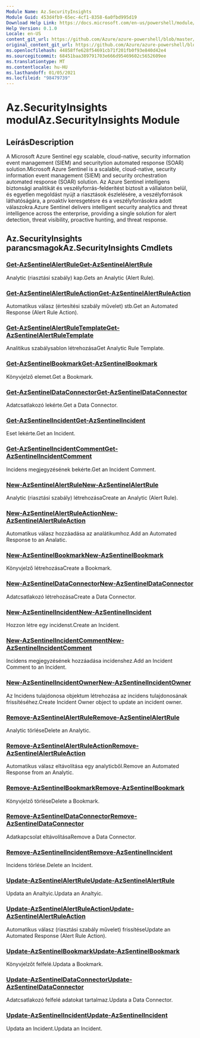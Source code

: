 ```yaml
---
Module Name: Az.SecurityInsights
Module Guid: 453d4fb9-65ec-4cf1-8358-6a0fbd995d19
Download Help Link: https://docs.microsoft.com/en-us/powershell/module/az.securityinsights
Help Version: 0.1.0
Locale: en-US
content_git_url: https://github.com/Azure/azure-powershell/blob/master/src/SecurityInsights/SecurityInsights/help/Az.SecurityInsights.md
original_content_git_url: https://github.com/Azure/azure-powershell/blob/master/src/SecurityInsights/SecurityInsights/help/Az.SecurityInsights.md
ms.openlocfilehash: 44858ffe628f54691cb71f201fb0f93e840d42e4
ms.sourcegitcommit: 68451baa389791703e666d95469602c5652609ee
ms.translationtype: MT
ms.contentlocale: hu-HU
ms.lasthandoff: 01/05/2021
ms.locfileid: "98479739"
---
```

# <span data-ttu-id="d3088-101">Az.SecurityInsights modul</span><span class="sxs-lookup"><span data-stu-id="d3088-101">Az.SecurityInsights Module</span></span>
## <span data-ttu-id="d3088-102">Leírás</span><span class="sxs-lookup"><span data-stu-id="d3088-102">Description</span></span>
<span data-ttu-id="d3088-103">A Microsoft Azure Sentinel egy scalable, cloud-native, security information event management (SIEM) and securitytion automated response (SOAR) solution.</span><span class="sxs-lookup"><span data-stu-id="d3088-103">Microsoft Azure Sentinel is a scalable, cloud-native, security information event management (SIEM) and security orchestration automated response (SOAR) solution.</span></span> <span data-ttu-id="d3088-104">Az Azure Sentinel intelligens biztonsági analitikát és veszélyforrás-felderítést biztosít a vállalaton belül, és egyetlen megoldást nyújt a riasztások észlelésére, a veszélyforrások láthatóságára, a proaktív keresgetésre és a veszélyforrásokra adott válaszokra.</span><span class="sxs-lookup"><span data-stu-id="d3088-104">Azure Sentinel delivers intelligent security analytics and threat intelligence across the enterprise, providing a single solution for alert detection, threat visibility, proactive hunting, and threat response.</span></span>

## <span data-ttu-id="d3088-105">Az.SecurityInsights parancsmagok</span><span class="sxs-lookup"><span data-stu-id="d3088-105">Az.SecurityInsights Cmdlets</span></span>
### [<span data-ttu-id="d3088-106">Get-AzSentinelAlertRule</span><span class="sxs-lookup"><span data-stu-id="d3088-106">Get-AzSentinelAlertRule</span></span>](Get-AzSentinelAlertRule.md)
<span data-ttu-id="d3088-107">Analytic (riasztási szabály) kap.</span><span class="sxs-lookup"><span data-stu-id="d3088-107">Gets an Analytic (Alert Rule).</span></span>

### [<span data-ttu-id="d3088-108">Get-AzSentinelAlertRuleAction</span><span class="sxs-lookup"><span data-stu-id="d3088-108">Get-AzSentinelAlertRuleAction</span></span>](Get-AzSentinelAlertRuleAction.md)
<span data-ttu-id="d3088-109">Automatikus válasz (értesítési szabály művelet) stb.</span><span class="sxs-lookup"><span data-stu-id="d3088-109">Get an Automated Response (Alert Rule Action).</span></span>

### [<span data-ttu-id="d3088-110">Get-AzSentinelAlertRuleTemplate</span><span class="sxs-lookup"><span data-stu-id="d3088-110">Get-AzSentinelAlertRuleTemplate</span></span>](Get-AzSentinelAlertRuleTemplate.md)
<span data-ttu-id="d3088-111">Analitikus szabálysablon létrehozása</span><span class="sxs-lookup"><span data-stu-id="d3088-111">Get Analytic Rule Template.</span></span>

### [<span data-ttu-id="d3088-112">Get-AzSentinelBookmark</span><span class="sxs-lookup"><span data-stu-id="d3088-112">Get-AzSentinelBookmark</span></span>](Get-AzSentinelBookmark.md)
<span data-ttu-id="d3088-113">Könyvjelző elemet.</span><span class="sxs-lookup"><span data-stu-id="d3088-113">Get a Bookmark.</span></span>

### [<span data-ttu-id="d3088-114">Get-AzSentinelDataConnector</span><span class="sxs-lookup"><span data-stu-id="d3088-114">Get-AzSentinelDataConnector</span></span>](Get-AzSentinelDataConnector.md)
<span data-ttu-id="d3088-115">Adatcsatlakozó lekérte.</span><span class="sxs-lookup"><span data-stu-id="d3088-115">Get a Data Connector.</span></span>

### [<span data-ttu-id="d3088-116">Get-AzSentinelIncident</span><span class="sxs-lookup"><span data-stu-id="d3088-116">Get-AzSentinelIncident</span></span>](Get-AzSentinelIncident.md)
<span data-ttu-id="d3088-117">Eset lekérte.</span><span class="sxs-lookup"><span data-stu-id="d3088-117">Get an Incident.</span></span>

### [<span data-ttu-id="d3088-118">Get-AzSentinelIncidentComment</span><span class="sxs-lookup"><span data-stu-id="d3088-118">Get-AzSentinelIncidentComment</span></span>](Get-AzSentinelIncidentComment.md)
<span data-ttu-id="d3088-119">Incidens megjegyzésének bekérte.</span><span class="sxs-lookup"><span data-stu-id="d3088-119">Get an Incident Comment.</span></span>

### [<span data-ttu-id="d3088-120">New-AzSentinelAlertRule</span><span class="sxs-lookup"><span data-stu-id="d3088-120">New-AzSentinelAlertRule</span></span>](New-AzSentinelAlertRule.md)
<span data-ttu-id="d3088-121">Analytic (riasztási szabály) létrehozása</span><span class="sxs-lookup"><span data-stu-id="d3088-121">Create an Analytic (Alert Rule).</span></span>

### [<span data-ttu-id="d3088-122">New-AzSentinelAlertRuleAction</span><span class="sxs-lookup"><span data-stu-id="d3088-122">New-AzSentinelAlertRuleAction</span></span>](New-AzSentinelAlertRuleAction.md)
<span data-ttu-id="d3088-123">Automatikus válasz hozzáadása az analátikumhoz.</span><span class="sxs-lookup"><span data-stu-id="d3088-123">Add an Automated Response to an Analatic.</span></span>

### [<span data-ttu-id="d3088-124">New-AzSentinelBookmark</span><span class="sxs-lookup"><span data-stu-id="d3088-124">New-AzSentinelBookmark</span></span>](New-AzSentinelBookmark.md)
<span data-ttu-id="d3088-125">Könyvjelző létrehozása</span><span class="sxs-lookup"><span data-stu-id="d3088-125">Create a Bookmark.</span></span>

### [<span data-ttu-id="d3088-126">New-AzSentinelDataConnector</span><span class="sxs-lookup"><span data-stu-id="d3088-126">New-AzSentinelDataConnector</span></span>](New-AzSentinelDataConnector.md)
<span data-ttu-id="d3088-127">Adatcsatlakozó létrehozása</span><span class="sxs-lookup"><span data-stu-id="d3088-127">Create a Data Connector.</span></span>

### [<span data-ttu-id="d3088-128">New-AzSentinelIncident</span><span class="sxs-lookup"><span data-stu-id="d3088-128">New-AzSentinelIncident</span></span>](New-AzSentinelIncident.md)
<span data-ttu-id="d3088-129">Hozzon létre egy incidenst.</span><span class="sxs-lookup"><span data-stu-id="d3088-129">Create an Incident.</span></span>

### [<span data-ttu-id="d3088-130">New-AzSentinelIncidentComment</span><span class="sxs-lookup"><span data-stu-id="d3088-130">New-AzSentinelIncidentComment</span></span>](New-AzSentinelIncidentComment.md)
<span data-ttu-id="d3088-131">Incidens megjegyzésének hozzáadása incidenshez.</span><span class="sxs-lookup"><span data-stu-id="d3088-131">Add an Incident Comment to an Incident.</span></span>

### [<span data-ttu-id="d3088-132">New-AzSentinelIncidentOwner</span><span class="sxs-lookup"><span data-stu-id="d3088-132">New-AzSentinelIncidentOwner</span></span>](New-AzSentinelIncidentOwner.md)
<span data-ttu-id="d3088-133">Az Incidens tulajdonosa objektum létrehozása az incidens tulajdonosának frissítéséhez.</span><span class="sxs-lookup"><span data-stu-id="d3088-133">Create Incident Owner object to update an incident owner.</span></span>

### [<span data-ttu-id="d3088-134">Remove-AzSentinelAlertRule</span><span class="sxs-lookup"><span data-stu-id="d3088-134">Remove-AzSentinelAlertRule</span></span>](Remove-AzSentinelAlertRule.md)
<span data-ttu-id="d3088-135">Analytic törlése</span><span class="sxs-lookup"><span data-stu-id="d3088-135">Delete an Analytic.</span></span>

### [<span data-ttu-id="d3088-136">Remove-AzSentinelAlertRuleAction</span><span class="sxs-lookup"><span data-stu-id="d3088-136">Remove-AzSentinelAlertRuleAction</span></span>](Remove-AzSentinelAlertRuleAction.md)
<span data-ttu-id="d3088-137">Automatikus válasz eltávolítása egy analyticből.</span><span class="sxs-lookup"><span data-stu-id="d3088-137">Remove an Automated Response from an Analytic.</span></span>

### [<span data-ttu-id="d3088-138">Remove-AzSentinelBookmark</span><span class="sxs-lookup"><span data-stu-id="d3088-138">Remove-AzSentinelBookmark</span></span>](Remove-AzSentinelBookmark.md)
<span data-ttu-id="d3088-139">Könyvjelző törlése</span><span class="sxs-lookup"><span data-stu-id="d3088-139">Delete a Bookmark.</span></span>

### [<span data-ttu-id="d3088-140">Remove-AzSentinelDataConnector</span><span class="sxs-lookup"><span data-stu-id="d3088-140">Remove-AzSentinelDataConnector</span></span>](Remove-AzSentinelDataConnector.md)
<span data-ttu-id="d3088-141">Adatkapcsolat eltávolítása</span><span class="sxs-lookup"><span data-stu-id="d3088-141">Remove a Data Connector.</span></span>

### [<span data-ttu-id="d3088-142">Remove-AzSentinelIncident</span><span class="sxs-lookup"><span data-stu-id="d3088-142">Remove-AzSentinelIncident</span></span>](Remove-AzSentinelIncident.md)
<span data-ttu-id="d3088-143">Incidens törlése.</span><span class="sxs-lookup"><span data-stu-id="d3088-143">Delete an Incident.</span></span>

### [<span data-ttu-id="d3088-144">Update-AzSentinelAlertRule</span><span class="sxs-lookup"><span data-stu-id="d3088-144">Update-AzSentinelAlertRule</span></span>](Update-AzSentinelAlertRule.md)
<span data-ttu-id="d3088-145">Updata an Analtyic.</span><span class="sxs-lookup"><span data-stu-id="d3088-145">Updata an Analtyic.</span></span>

### [<span data-ttu-id="d3088-146">Update-AzSentinelAlertRuleAction</span><span class="sxs-lookup"><span data-stu-id="d3088-146">Update-AzSentinelAlertRuleAction</span></span>](Update-AzSentinelAlertRuleAction.md)
<span data-ttu-id="d3088-147">Automatikus válasz (riasztási szabály művelet) frissítése</span><span class="sxs-lookup"><span data-stu-id="d3088-147">Update an Automated Response (Alert Rule Action).</span></span>

### [<span data-ttu-id="d3088-148">Update-AzSentinelBookmark</span><span class="sxs-lookup"><span data-stu-id="d3088-148">Update-AzSentinelBookmark</span></span>](Update-AzSentinelBookmark.md)
<span data-ttu-id="d3088-149">Könyvjelzőt felfelé.</span><span class="sxs-lookup"><span data-stu-id="d3088-149">Updata a Bookmark.</span></span>

### [<span data-ttu-id="d3088-150">Update-AzSentinelDataConnector</span><span class="sxs-lookup"><span data-stu-id="d3088-150">Update-AzSentinelDataConnector</span></span>](Update-AzSentinelDataConnector.md)
<span data-ttu-id="d3088-151">Adatcsatlakozó felfelé adatokat tartalmaz.</span><span class="sxs-lookup"><span data-stu-id="d3088-151">Updata a Data Connector.</span></span>

### [<span data-ttu-id="d3088-152">Update-AzSentinelIncident</span><span class="sxs-lookup"><span data-stu-id="d3088-152">Update-AzSentinelIncident</span></span>](Update-AzSentinelIncident.md)
<span data-ttu-id="d3088-153">Updata an Incident.</span><span class="sxs-lookup"><span data-stu-id="d3088-153">Updata an Incident.</span></span>
